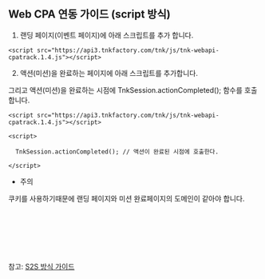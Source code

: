 ## Web CPA 연동 가이드 (script 방식)

1. 랜딩 페이지(이벤트 페이지)에 아래 스크립트를 추가 합니다.

```
<script src="https://api3.tnkfactory.com/tnk/js/tnk-webapi-cpatrack.1.4.js"></script>
```
2. 액션(미션)을 완료하는  페이지에 아래 스크립트를 추가합니다.

그리고 액션(미션)을 완료하는 시점에  TnkSession.actionCompleted(); 함수를 호출합니다.
```
<script src="https://api3.tnkfactory.com/tnk/js/tnk-webapi-cpatrack.1.4.js"></script>

<script>

  TnkSession.actionCompleted(); // 액션이 완료된 시점에 호출한다.

</script>
```

* 주의

쿠키를 사용하기때문에 랜딩 페이지와 미션 완료페이지의 도메인이 같아야 합니다.



<br/><br/><br/><br/><br/><br/>
참고: [S2S 방식 가이드](./S2S-SHA256.md)
